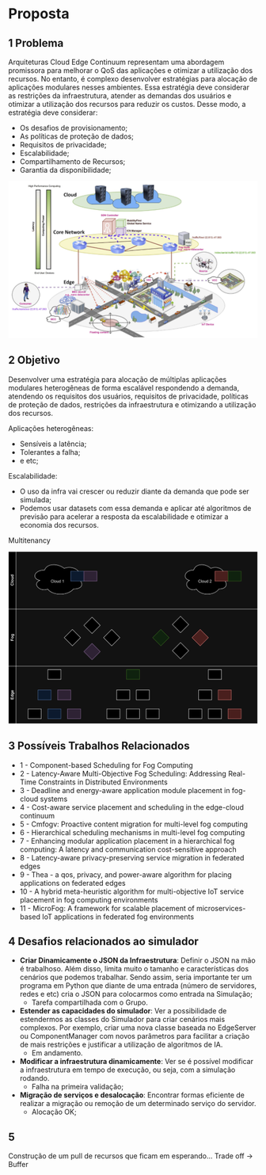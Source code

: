 # Proposta

## 1 Problema

Arquiteturas Cloud Edge Continuum representam uma abordagem promissora para melhorar o QoS das aplicações e otimizar a utilização dos recursos.  No entanto, é complexo desenvolver estratégias para alocação de aplicações modulares nesses ambientes. Essa estratégia deve considerar as restrições da infraestrutura, atender as demandas dos usuários e otimizar a utilização dos recursos para reduzir os custos. Desse modo, a estratégia deve considerar:
- Os desafios de provisionamento;
- As políticas de proteção de dados;
- Requisitos de privacidade;
- Escalabilidade;
- Compartilhamento de Recursos;
- Garantia da disponibilidade;


![](./img/arqui.PNG)

## 2 Objetivo

Desenvolver uma estratégia para alocação de múltiplas aplicações modulares heterogêneas de forma escalável respondendo a demanda, atendendo os requisitos dos usuários, requisitos de privacidade, políticas de proteção de dados, restrições da infraestrutura e otimizando a utilização dos recursos.

Aplicações heterogêneas:
- Sensíveis a latência;
- Tolerantes a falha;
- e etc;

Escalabilidade:
- O uso da infra vai crescer ou reduzir diante da demanda que pode ser simulada;
- Podemos usar datasets com essa demanda e aplicar até algoritmos de previsão para acelerar a resposta da escalabilidade e otimizar a economia dos recursos.

Multitenancy

![](./img/proposta.PNG)

## 3 Possíveis Trabalhos Relacionados

- 1 - Component-based Scheduling for Fog Computing
- 2 - Latency-Aware Multi-Objective Fog Scheduling: Addressing Real-Time Constraints in Distributed Environments
- 3 - Deadline and energy-aware application module placement in fog-cloud systems
- 4 - Cost-aware service placement and scheduling in the edge-cloud continuum
- 5 - Cmfogv: Proactive content migration for multi-level fog computing 
- 6 - Hierarchical scheduling mechanisms in multi-level fog computing
- 7 - Enhancing modular application placement in a hierarchical fog computing: A latency and communication cost-sensitive approach
- 8 - Latency-aware privacy-preserving service migration in federated edges
- 9 - Thea - a qos, privacy, and power-aware algorithm for placing applications on federated edges
- 10 - A hybrid meta-heuristic algorithm for multi-objective IoT service placement in fog computing environments
- 11 - MicroFog: A framework for scalable placement of microservices-based IoT applications in federated fog environments

## 4 Desafios relacionados ao simulador

- **Criar Dinamicamente o JSON da Infraestrutura**: Definir o JSON na mão é trabalhoso. Além disso, limita muito o tamanho e características dos cenários que podemos trabalhar. Sendo assim, seria importante ter um programa em Python que diante de uma entrada (número de servidores, redes e etc) cria o JSON para colocarmos como entrada na Simulação;
	- Tarefa compartilhada com o Grupo.
- **Estender as capacidades do simulador**: Ver a possibilidade de estendermos as classes do Simulador para criar cenários mais complexos. Por exemplo, criar uma nova classe baseada no EdgeServer ou ComponentManager com novos parâmetros para facilitar a criação de mais restrições e justificar a utilização de algoritmos de IA.
	- Em andamento.
- **Modificar a infraestrutura dinamicamente**: Ver se é possível modificar a infraestrutura em tempo de execução, ou seja, com a simulação rodando.
	- Falha na primeira validação;
- **Migração de serviços e desalocação**: Encontrar formas eficiente de realizar a migração ou remoção de um determinado serviço do servidor.
	- Alocação OK;

## 5 

Construção de um pull de recursos que ficam em esperando...
Trade off -> Buffer